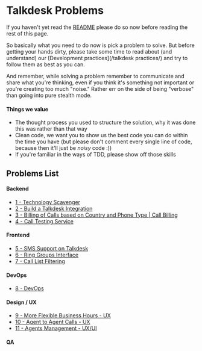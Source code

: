 # Talkdesk Problems

If you haven't yet read the [README][1] please do so now before reading the rest of this page. 

So basically what you need to do now is pick a problem to solve. But before getting your hands dirty, please take some time to read about (and understand) our [Development practices](/talkdesk practices/) and try to follow them as best as you can.

And remember, while solving a problem remember to communicate and share what you're thinking, even if you think it's something not important or you're creating too much "noise." Rather err on the side of being "verbose" than going into pure stealth mode.

#### Things we value

- The thought process you used to structure the solution, why it was done this was rather than that way
- Clean code, we want you to show us the best code you can do within the time you have (but please don't comment every single line of code, because then it'll just be *noisy* code :))
- If you're familiar in the ways of TDD, please show off those skills

[1]:https://github.com/Talkdesk/challenge/blob/master/README.md

## Problems List

#### Backend
* [1 - Technology Scavenger](technology_scavenger.md)
* [2 - Build a Talkdesk Integration](talkdesk_integration.md)
* [3 - Billing of Calls based on Country and Phone Type | Call Billing](call_billing.md)
* [4 - Call Testing Service](call_testing_service.md)

#### Frontend
* [5 - SMS Support on Talkdesk](sms_support.md)
* [6 - Ring Groups Interface](ring_groups.md)
* [7 - Call List Filtering](call_list_filtering.md)

#### DevOps
* [8 - DevOps](devops.md)

#### Design / UX
* [9 - More Flexible Business Hours - UX](business_hours.md)
* [10 - Agent to Agent Calls - UX](agent_to_agent_calls.md)
* [11 - Agents Management - UX/UI](agents_management.md)

#### QA




